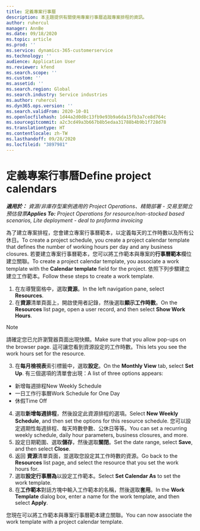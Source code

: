 ```yaml
---
title: 定義專案行事曆
description: 本主題提供有關使用專案行事曆追蹤專案排程的資訊。
author: ruhercul
manager: AnnBe
ms.date: 09/18/2020
ms.topic: article
ms.prod: ''
ms.service: dynamics-365-customerservice
ms.technology: ''
audience: Application User
ms.reviewer: kfend
ms.search.scope: ''
ms.custom: ''
ms.assetid: ''
ms.search.region: Global
ms.search.industry: Service industries
ms.author: ruhercul
ms.dyn365.ops.version: ''
ms.search.validFrom: 2020-10-01
ms.openlocfilehash: 1d44a2d0d8c13fb9e93b9a6da15fb3a7ce8d764c
ms.sourcegitcommit: a2c3cd49a3b667b8b5edaa31788b4b9b1f728d78
ms.translationtype: HT
ms.contentlocale: zh-TW
ms.lasthandoff: 09/28/2020
ms.locfileid: "3897981"
---
```

# <a name="define-project-calendars"></a><span data-ttu-id="a78b4-103">定義專案行事曆</span><span class="sxs-lookup"><span data-stu-id="a78b4-103">Define project calendars</span></span>

<span data-ttu-id="a78b4-104">_**適用於：** 資源/非庫存型案例適用的 Project Operations、精簡部署 - 交易至開立預估發票_</span><span class="sxs-lookup"><span data-stu-id="a78b4-104">_**Applies To:** Project Operations for resource/non-stocked based scenarios, Lite deployment - deal to proforma invoicing_</span></span>

<span data-ttu-id="a78b4-105">為了建立專案排程，您會建立專案行事曆範本，以定義每天的工作時數以及所有公休日。</span><span class="sxs-lookup"><span data-stu-id="a78b4-105">To create a project schedule, you create a project calendar template that defines the number of working hours per day and any business closures.</span></span> <span data-ttu-id="a78b4-106">若要建立專案行事曆範本，您可以將工作範本與專案的**行事曆範本**欄位建立關聯。</span><span class="sxs-lookup"><span data-stu-id="a78b4-106">To create a project calendar template, you associate a work template with the **Calendar template** field for the project.</span></span> <span data-ttu-id="a78b4-107">依照下列步驟建立建立工作範本。</span><span class="sxs-lookup"><span data-stu-id="a78b4-107">Follow these steps to create a work template.</span></span>

1. <span data-ttu-id="a78b4-108">在左導覽窗格中，選取**資源**。</span><span class="sxs-lookup"><span data-stu-id="a78b4-108">In the left navigation pane, select **Resources**.</span></span> 
2. <span data-ttu-id="a78b4-109">在**資源**清單頁面上，開啟使用者記錄，然後選取**顯示工作時數**。</span><span class="sxs-lookup"><span data-stu-id="a78b4-109">On the **Resources** list page, open a user record, and then select **Show Work Hours**.</span></span>

  > [!NOTE]
  > <span data-ttu-id="a78b4-110">請確定您已允許瀏覽器頁面出現快顯。</span><span class="sxs-lookup"><span data-stu-id="a78b4-110">Make sure that you allow pop-ups on the browser page.</span></span> <span data-ttu-id="a78b4-111">這可讓您看到資源設定的工作時數。</span><span class="sxs-lookup"><span data-stu-id="a78b4-111">This lets you see the work hours set for the resource.</span></span>
  
3. <span data-ttu-id="a78b4-112">在**每月檢視表**索引標籤中，選取**設定**。</span><span class="sxs-lookup"><span data-stu-id="a78b4-112">On the **Monthly View** tab, select **Set Up**.</span></span> <span data-ttu-id="a78b4-113">有三個選項的清單會出現：</span><span class="sxs-lookup"><span data-stu-id="a78b4-113">A list of three options appears:</span></span> 

  - <span data-ttu-id="a78b4-114">新增每週排程</span><span class="sxs-lookup"><span data-stu-id="a78b4-114">New Weekly Schedule</span></span>
  - <span data-ttu-id="a78b4-115">一日工作行事曆</span><span class="sxs-lookup"><span data-stu-id="a78b4-115">Work Schedule for One Day</span></span>
  - <span data-ttu-id="a78b4-116">休假</span><span class="sxs-lookup"><span data-stu-id="a78b4-116">Time Off</span></span>

4. <span data-ttu-id="a78b4-117">選取**新增每週排程**，然後設定此資源排程的選項。</span><span class="sxs-lookup"><span data-stu-id="a78b4-117">Select **New Weekly Schedule**, and then set the options for this resource schedule.</span></span> <span data-ttu-id="a78b4-118">您可以設定週期性每週排程、每天時數參數、公休日等等。</span><span class="sxs-lookup"><span data-stu-id="a78b4-118">You can set a recurring weekly schedule, daily hour parameters, business closures, and more.</span></span>
5. <span data-ttu-id="a78b4-119">設定日期範圍、選取**儲存**，然後選取**關閉**。</span><span class="sxs-lookup"><span data-stu-id="a78b4-119">Set the date range, select **Save**, and then select **Close**.</span></span> 
6. <span data-ttu-id="a78b4-120">返回 **資源**清單頁面，並選取您設定其工作時數的資源。</span><span class="sxs-lookup"><span data-stu-id="a78b4-120">Go back to the **Resources** list page, and select the resource that you set the work hours for.</span></span> 
7. <span data-ttu-id="a78b4-121">選取**設定行事曆為**以設定工作範本。</span><span class="sxs-lookup"><span data-stu-id="a78b4-121">Select **Set Calendar As** to set the work template.</span></span> 
8. <span data-ttu-id="a78b4-122">在**工作範本**對話方塊中輸入工作範本的名稱，然後選取**套用**。</span><span class="sxs-lookup"><span data-stu-id="a78b4-122">In the **Work Template** dialog box, enter a name for the work template, and then select **Apply**.</span></span> 

<span data-ttu-id="a78b4-123">您現在可以將工作範本與專案行事曆範本建立關聯。</span><span class="sxs-lookup"><span data-stu-id="a78b4-123">You can now associate the work template with a project calendar template.</span></span>
